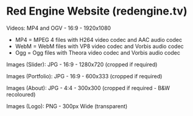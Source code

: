 Red Engine Website (redengine.tv)
=================================


Videos: MP4 and OGV - 16:9 - 1920x1080

* MP4 = MPEG 4 files with H264 video codec and AAC audio codec
* WebM = WebM files with VP8 video codec and Vorbis audio codec
* Ogg = Ogg files with Theora video codec and Vorbis audio codec


Images (Slider): JPG - 16:9 - 1280x720 (cropped if required)

Images (Portfolio): JPG - 16:9 - 600x333 (cropped if required)

Images (About): JPG - 4:4 - 300x300 (cropped if required - B&W recoloured)

Images (Logo): PNG - 300px Wide (transparent)